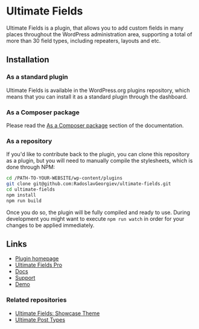 # Ultimate Fields

Ultimate Fields is a plugin, that allows you to add custom fields in many places throughout the WordPress administration area, supporting a total of more than 30 field types, including repeaters, layouts and etc.

## Installation

### As a standard plugin
Ultimate Fields is available in the WordPress.org plugins repository, which means that you can install it as a standard plugin through the dashboard.

### As a Composer package

Please read the [As a Composer package](https://www.ultimate-fields.com/docs/quick-start/installation/#as-a-composer-package) section of the documentation.

### As a repository

If you'd like to contribute back to the plugin, you can clone this repository as a plugin, but you will need to manually compile the stylesheets, which is done through NPM:

```sh
cd /PATH-TO-YOUR-WEBSITE/wp-content/plugins
git clone git@github.com:RadoslavGeorgiev/ultimate-fields.git
cd ultimate-fields
npm install
npm run build
```

Once you do so, the plugin will be fully compiled and ready to use. During development you might want to execute `npm run watch` in order for your changes to be applied immediately.

## Links

- [Plugin homepage](https://www.ultimate-fields.com/)
- [Ultimate Fields Pro](https://www.ultimate-fields.com/pro/)
- [Docs](https://www.ultimate-fields.com/docs/)
- [Support](https://www.ultimate-fields.com/support/)
- [Demo](https://www.ultimate-fields.com/demo/)

### Related repositories

- [Ultimate Fields: Showcase Theme](https://github.com/RadoslavGeorgiev/ultimate-fields-showcase-theme)
- [Ultimate Post Types](https://github.com/RadoslavGeorgiev/ultimate-post-types)

